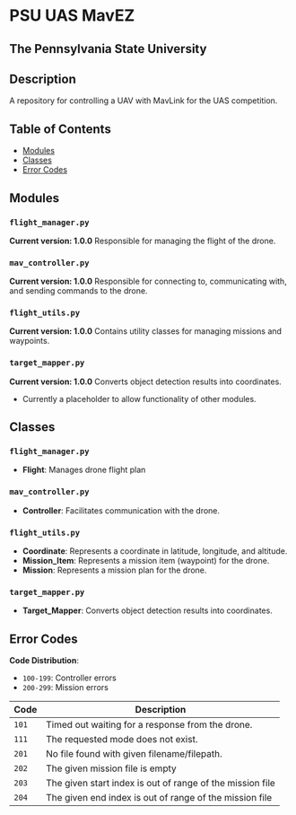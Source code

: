 # PSU UAS MavEZ
## The Pennsylvania State University

## Description
A repository for controlling a UAV with MavLink for the UAS competition.

## Table of Contents
- [Modules](#modules)
- [Classes](#classes)
- [Error Codes](#error-codes)

## Modules

### `flight_manager.py`
**Current version: 1.0.0**
Responsible for managing the flight of the drone.

### `mav_controller.py`
**Current version: 1.0.0**
Responsible for connecting to, communicating with, and sending commands to the drone.

### `flight_utils.py`
**Current version: 1.0.0**
Contains utility classes for managing missions and waypoints.

### `target_mapper.py`
**Current version: 1.0.0**
Converts object detection results into coordinates.
- Currently a placeholder to allow functionality of other modules.

## Classes

### `flight_manager.py`
- **Flight**: Manages drone flight plan

### `mav_controller.py`
- **Controller**: Facilitates communication with the drone.

### `flight_utils.py`
- **Coordinate**: Represents a coordinate in latitude, longitude, and altitude.
- **Mission_Item**: Represents a mission item (waypoint) for the drone.
- **Mission**: Represents a mission plan for the drone.

### `target_mapper.py`
- **Target_Mapper**: Converts object detection results into coordinates.

## Error Codes
**Code Distribution**:
- `100-199`: Controller errors
- `200-299`: Mission errors

| Code | Description |
|------|-------------|
| `101` | Timed out waiting for a response from the drone.  |
| `111` | The requested mode does not exist. |
| `201` | No file found with given filename/filepath. |
| `202` | The given mission file is empty |
| `203` | The given start index is out of range of the mission file |
| `204` | The given end index is out of range of the mission file |
